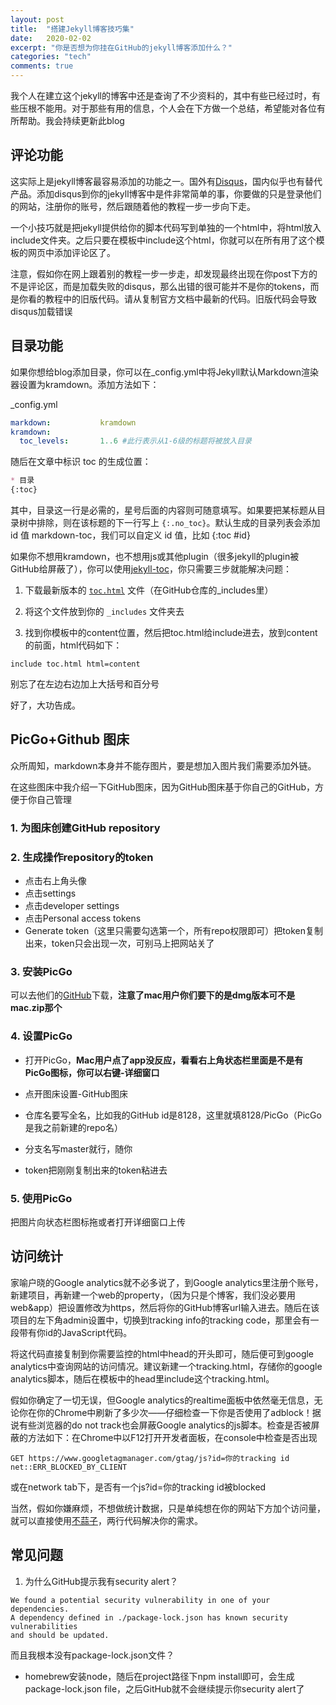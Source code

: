 ```yaml
---
layout: post
title:  "搭建Jekyll博客技巧集"
date:   2020-02-02
excerpt: "你是否想为你挂在GitHub的jekyll博客添加什么？"
categories: "tech"
comments: true
---
```




我个人在建立这个jekyll的博客中还是查询了不少资料的，其中有些已经过时，有些压根不能用。对于那些有用的信息，个人会在下方做一个总结，希望能对各位有所帮助。我会持续更新此blog

## 评论功能

这实际上是jekyll博客最容易添加的功能之一。国外有[Disqus](https://disqus.com/)，国内似乎也有替代产品。添加disqus到你的jekyll博客中是件非常简单的事，你要做的只是登录他们的网站，注册你的账号，然后跟随着他的教程一步一步向下走。

一个小技巧就是把jekyll提供给你的脚本代码写到单独的一个html中，将html放入include文件夹。之后只要在模板中include这个html，你就可以在所有用了这个模板的网页中添加评论区了。

注意，假如你在网上跟着别的教程一步一步走，却发现最终出现在你post下方的不是评论区，而是加载失败的disqus，那么出错的很可能并不是你的tokens，而是你看的教程中的旧版代码。请从复制官方文档中最新的代码。旧版代码会导致disqus加载错误

## 目录功能

如果你想给blog添加目录，你可以在_config.yml中将Jekyll默认Markdown渲染器设置为kramdown。添加方法如下：

_config.yml

```yml
markdown:           kramdown
kramdown:
  toc_levels:       1..6 #此行表示从1-6级的标题将被放入目录
```

随后在文章中标识 toc 的生成位置：

```markdown
* 目录
{:toc}
```

其中，目录这一行是必需的，星号后面的内容则可随意填写。如果要把某标题从目录树中排除，则在该标题的下一行写上 `{:.no_toc}`。默认生成的目录列表会添加 id 值 markdown-toc，我们可以自定义 id 值，比如 {:toc #id}



如果你不想用kramdown，也不想用js或其他plugin（很多jekyll的plugin被GitHub给屏蔽了），你可以使用[jekyll-toc](https://github.com/allejo/jekyll-toc)，你只需要三步就能解决问题：

1. 下载最新版本的 [`toc.html`](https://github.com/allejo/jekyll-toc/blob/master/_includes/toc.html) 文件（在GitHub仓库的_includes里）

2. 将这个文件放到你的 `_includes` 文件夹去

3. 找到你模板中的content位置，然后把toc.html给include进去，放到content的前面，html代码如下：
   
```
include toc.html html=content
```
别忘了在左边右边加上大括号和百分号

好了，大功告成。

## PicGo+Github 图床

众所周知，markdown本身并不能存图片，要是想加入图片我们需要添加外链。

在这些图床中我介绍一下GitHub图床，因为GitHub图床基于你自己的GitHub，方便于你自己管理

### 1. 为图床创建GitHub repository

### 2. 生成操作repository的token

- 点击右上角头像
- 点击settings
- 点击developer settings
- 点击Personal access tokens
- Generate token（这里只需要勾选第一个，所有repo权限即可）把token复制出来，token只会出现一次，可别马上把网站关了

### 3. 安装PicGo

可以去他们的[GitHub](https://github.com/Molunerfinn/picgo/releases)下载，**注意了mac用户你们要下的是dmg版本可不是mac.zip那个**

### 4. 设置PicGo

- 打开PicGo，**Mac用户点了app没反应，看看右上角状态栏里面是不是有PicGo图标，你可以右键-详细窗口**
- 点开图床设置-GitHub图床

- 仓库名要写全名，比如我的GitHub id是8128，这里就填8128/PicGo（PicGo是我之前新建的repo名）
- 分支名写master就行，随你
- token把刚刚复制出来的token粘进去

### 5. 使用PicGo

把图片向状态栏图标拖或者打开详细窗口上传

## 访问统计

家喻户晓的Google analytics就不必多说了，到Google analytics里注册个账号，新建项目，再新建一个web的property，（因为只是个博客，我们没必要用web&app）把设置修改为https，然后将你的GitHub博客url输入进去。随后在该项目的左下角admin设置中，切换到tracking info的tracking code，那里会有一段带有你id的JavaScript代码。

将这代码直接复制到你需要监控的html中head的开头即可，随后便可到google analytics中查询网站的访问情况。建议新建一个tracking.html，存储你的google analytics脚本，随后在模板中的head里include这个tracking.html。

假如你确定了一切无误，但Google analytics的realtime面板中依然毫无信息，无论你在你的Chrome中刷新了多少次——仔细检查一下你是否使用了adblock！据说有些浏览器的do not track也会屏蔽Google analytics的js脚本。检查是否被屏蔽的方法如下：在Chrome中以F12打开开发者面板，在console中检查是否出现

```
GET https://www.googletagmanager.com/gtag/js?id=你的tracking id
net::ERR_BLOCKED_BY_CLIENT
```

或在network tab下，是否有一个js?id=你的tracking id被blocked

当然，假如你嫌麻烦，不想做统计数据，只是单纯想在你的网站下方加个访问量，就可以直接使用[不蒜子](https://busuanzi.ibruce.info/)，两行代码解决你的需求。

## 常见问题

1. 为什么GitHub提示我有security alert？

```
We found a potential security vulnerability in one of your dependencies.
A dependency defined in ./package-lock.json has known security vulnerabilities 
and should be updated.
```

而且我根本没有package-lock.json文件？

- homebrew安装node，随后在project路径下npm install即可，会生成package-lock.json file，之后GitHub就不会继续提示你security alert了